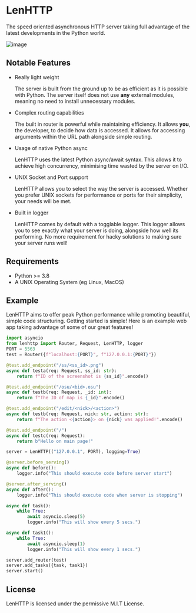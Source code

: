 # LenHTTP

The speed oriented asynchronous HTTP server taking full advantage of the latest developments in the Python world.

![image](https://user-images.githubusercontent.com/36131887/123316436-bceb2c80-d524-11eb-8c75-cf4aa0bf0fa2.png)

## Notable Features

- Really light weight

  The server is built from the ground up to be as efficient as it is possible with Python. The server itself does not use **any** external modules, meaning no need to install unnecessary modules.
  
- Complex routing capabilities

  The built in router is powerful while maintaining efficiency. It allows **you**, the developer, to decide how data is accessed. It allows for accessing arguments within the URL path alongside simple routing.
 
- Usage of native Python async

  LenHTTP uses the latest Python async/await syntax. This allows it to achieve high concurrency, minimising time wasted by the server on I/O.
 
- UNIX Socket and Port support

  LenHTTP allows you to select the way the server is accessed. Whether you prefer UNIX sockets for performance or ports for their simplicity, your needs will be met.
 
- Built in logger

  LenHTTP comes by default with a togglable logger. This logger allows you to see exactly what your server is doing, alongside how well its performing. No more requirement for hacky solutions to making sure your server runs well!

## Requirements

- Python >= 3.8
- A UNIX Operating System (eg Linux, MacOS)

## Example

LenHTTP aims to offer peak Python performance while promoting beautiful, simple code structuring. Getting started is simple! Here is an example web app taking advantage of some of our great features!

```py
import asyncio
from lenhttp import Router, Request, LenHTTP, logger
PORT = 5563
test = Router({f"localhost:{PORT}", f"127.0.0.1:{PORT}"})

@test.add_endpoint("/ss/<ss_id>.png")
async def testa(req: Request, ss_id: str):
	return f"ID of the screenshot is {ss_id}".encode()

@test.add_endpoint("/osu/<bid>.osu")
async def testb(req: Request, _id: int):
	return f"The ID of map is {_id}".encode()

@test.add_endpoint("/edit/<nick>/<action>")
async def testb(req: Request, nick: str, action: str):
	return f"The action <{action}> on {nick} was applied!".encode()

@test.add_endpoint("/")
async def testc(req: Request):
	return b"Hello on main page!"

server = LenHTTP(("127.0.0.1", PORT), logging=True)

@server.before_serving()
async def before():
	logger.info("This should execute code before server start")

@server.after_serving()
async def after():
	logger.info("This should execute code when server is stopping")

async def task():
	while True:
		await asyncio.sleep(5)
		logger.info("This will show every 5 secs.")

async def task1():
	while True:
		await asyncio.sleep(1)
		logger.info("This will show every 1 secs.")

server.add_router(test)
server.add_tasks({task, task1})
server.start()
```

## License

LenHTTP is licensed under the permissive M.I.T License.
